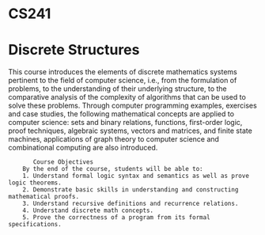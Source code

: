 # CS241
<h1>Discrete Structures </h1>


This course introduces the elements of discrete mathematics systems pertinent to the field
of computer science, i.e., from the formulation of problems, to the understanding of their
underlying structure, to the comparative analysis of the complexity of algorithms that can
be used to solve these problems. Through computer programming examples, exercises and
case studies, the following mathematical concepts are applied to computer science: sets and
binary relations, functions, first-order logic, proof techniques, algebraic systems, vectors and
matrices, and finite state machines, applications of graph theory to computer science and
combinational computing are also introduced.

           Course Objectives 
        By the end of the course, students will be able to:
        1. Understand formal logic syntax and semantics as well as prove logic theorems.
        2. Demonstrate basic skills in understanding and constructing mathematical proofs.
        3. Understand recursive definitions and recurrence relations.
        4. Understand discrete math concepts.
        5. Prove the correctness of a program from its formal specifications.
